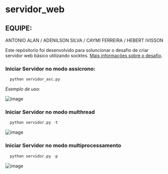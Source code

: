 # servidor_web
## EQUIPE: 
ANTONIO ALAN / ADENILSON SILVA /  CAYMI FERREIRA / HEBERT IVISSON

Este repósitorio foi desenvolvido para soluncionar o desafio de criar servidor web básico utilizando socktes. [Mais informações sobre o desafio](https://codingchallenges.fyi/challenges/challenge-webserver/).

### Iniciar Servidor no modo assícrono: 
```python
  python servidor_asc.py
```
*Exemplo de uso:*

![image](https://github.com/user-attachments/assets/d083faa3-d15e-418f-859f-beff8b8dcdde)

### Iniciar Servidor no modo multhread  
```python
  python servidor.py -t
```

![image](https://github.com/user-attachments/assets/bb72ab7d-33e6-4468-864e-cddd4f7d746a)

### Iniciar Servidor no modo multiprocessamento
```python
  python servidor.py -p
```
![image](https://github.com/user-attachments/assets/4961bab4-c1d3-47d2-a3ad-2df523ebdde4)
